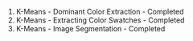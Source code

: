 01. K-Means - Dominant Color Extraction - Completed
02. K-Means - Extracting Color Swatches - Completed
03. K-Means - Image Segmentation - Completed

